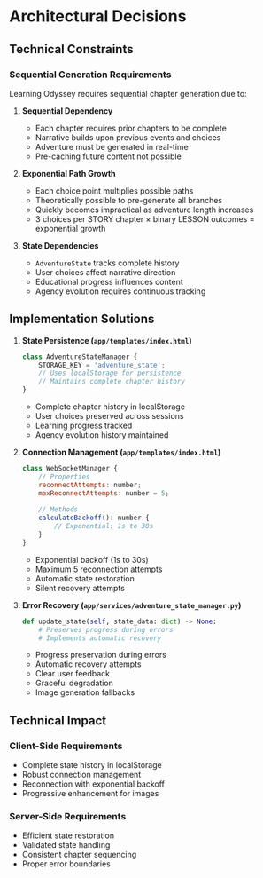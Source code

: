 # Architectural Decisions

## Technical Constraints

### Sequential Generation Requirements

Learning Odyssey requires sequential chapter generation due to:

1. **Sequential Dependency**
   * Each chapter requires prior chapters to be complete
   * Narrative builds upon previous events and choices
   * Adventure must be generated in real-time
   * Pre-caching future content not possible

2. **Exponential Path Growth**
   * Each choice point multiplies possible paths
   * Theoretically possible to pre-generate all branches
   * Quickly becomes impractical as adventure length increases
   * 3 choices per STORY chapter × binary LESSON outcomes = exponential growth

3. **State Dependencies**
   * `AdventureState` tracks complete history
   * User choices affect narrative direction
   * Educational progress influences content
   * Agency evolution requires continuous tracking

## Implementation Solutions

1. **State Persistence (`app/templates/index.html`)**
   ```javascript
   class AdventureStateManager {
       STORAGE_KEY = 'adventure_state';
       // Uses localStorage for persistence
       // Maintains complete chapter history
   }
   ```
   * Complete chapter history in localStorage
   * User choices preserved across sessions
   * Learning progress tracked
   * Agency evolution history maintained

2. **Connection Management (`app/templates/index.html`)**
   ```javascript
   class WebSocketManager {
       // Properties
       reconnectAttempts: number;
       maxReconnectAttempts: number = 5;
       
       // Methods
       calculateBackoff(): number {
           // Exponential: 1s to 30s
       }
   }
   ```
   * Exponential backoff (1s to 30s)
   * Maximum 5 reconnection attempts
   * Automatic state restoration
   * Silent recovery attempts

3. **Error Recovery (`app/services/adventure_state_manager.py`)**
   ```python
   def update_state(self, state_data: dict) -> None:
       # Preserves progress during errors
       # Implements automatic recovery
   ```
   * Progress preservation during errors
   * Automatic recovery attempts
   * Clear user feedback
   * Graceful degradation
   * Image generation fallbacks

## Technical Impact

### Client-Side Requirements
- Complete state history in localStorage
- Robust connection management
- Reconnection with exponential backoff
- Progressive enhancement for images

### Server-Side Requirements
- Efficient state restoration
- Validated state handling
- Consistent chapter sequencing
- Proper error boundaries
